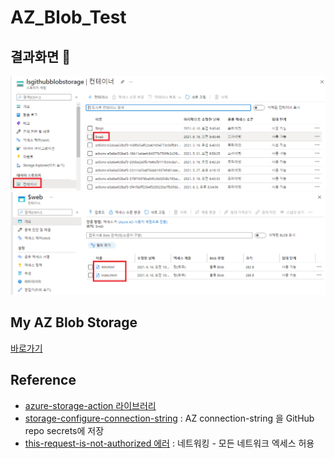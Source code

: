 # AZ_Blob_Test

## 결과화면 👏
<img src="https://github.com/LS-ELLO/AZ_Blob_Test/blob/main/img/1.PNG?raw=true">
<img src="https://github.com/LS-ELLO/AZ_Blob_Test/blob/main/img/2.PNG?raw=true">

## My AZ Blob Storage
[바로가기](https://portal.azure.com/#@lselectricdatalake.onmicrosoft.com/resource/subscriptions/a9c9df73-9781-4336-90a2-a4e933150617/resourceGroups/DX-Git-Repo/providers/Microsoft.Storage/storageAccounts/lsgithubblobstorage/overview)

## Reference
- [azure-storage-action 라이브러리](https://github.com/marketplace/actions/azure-storage-action?version=v1.0)
- [storage-configure-connection-string](https://docs.microsoft.com/en-us/azure/storage/common/storage-configure-connection-string#store-a-connection-string) : AZ connection-string 을 GitHub repo secrets에 저장
- [this-request-is-not-authorized 에러](https://mulcas.com/this-request-is-not-authorized-to-perform-this-operation/) : 네트워킹 - 모든 네트워크 엑세스 허용 
